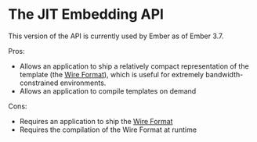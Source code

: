 # The JIT Embedding API

This version of the API is currently used by Ember as of Ember 3.7.

Pros:

- Allows an application to ship a relatively compact representation of the template (the [Wire Format][wire-format]), which is useful for extremely bandwidth-constrained environments.
- Allows an application to compile templates on demand

Cons:

- Requires an application to ship the [Wire Format][wire-format]
- Requires the compilation of the Wire Format at runtime

[wire-format]: ./04-wire-format.md
